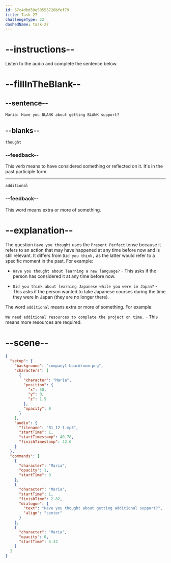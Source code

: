 ```yaml
---
id: 67c4dbd59e50553720bfef79
title: Task 27
challengeType: 22
dashedName: task-27
---
```


<!-- (Audio) Maria: Have you thought about getting additional support? -->

# --instructions--

Listen to the audio and complete the sentence below.

# --fillInTheBlank--

## --sentence--

`Maria: Have you BLANK about getting BLANK support?`  

## --blanks--

`thought`  

### --feedback--

This verb means to have considered something or reflected on it. It's in the past participle form.

---  

`additional`  

### --feedback--

This word means extra or more of something.

# --explanation--

The question `Have you thought` uses the `Present Perfect` tense because it refers to an action that may have happened at any time before now and is still relevant. It differs from `Did you think,` as the latter would refer to a specific moment in the past. For example:  

- `Have you thought about learning a new language?` - This asks if the person has considered it at any time before now.

- `Did you think about learning Japanese while you were in Japan?` - This asks if the person wanted to take Japanese courses during the time they were in Japan (they are no longer there).

The word `additional` means extra or more of something. For example:

`We need additional resources to complete the project on time.` - This means more resources are required.

# --scene--

```json
{
  "setup": {
    "background": "company1-boardroom.png",
    "characters": [
      {
        "character": "Maria",
        "position": {
          "x": 50,
          "y": 0,
          "z": 1.5
        },
        "opacity": 0
      }
    ],
    "audio": {
      "filename": "B1_12-1.mp3",
      "startTime": 1,
      "startTimestamp": 40.78,
      "finishTimestamp": 42.6
    }
  },
  "commands": [
    {
      "character": "Maria",
      "opacity": 1,
      "startTime": 0
    },
    {
      "character": "Maria",
      "startTime": 1,
      "finishTime": 2.82,
      "dialogue": {
        "text": "Have you thought about getting additional support?",
        "align": "center"
      }
    },
    {
      "character": "Maria",
      "opacity": 0,
      "startTime": 3.32
    }
  ]
}
```
